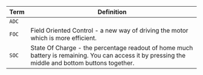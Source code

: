 |Term|Definition|
|---|---|
|`ADC`|
|`FOC`| Field Oriented Control - a new way of driving the motor which is more efficient.|
|`SOC`| State Of Charge - the percentage readout of home much battery is remaining. You can access it by pressing the middle and bottom buttons together.|